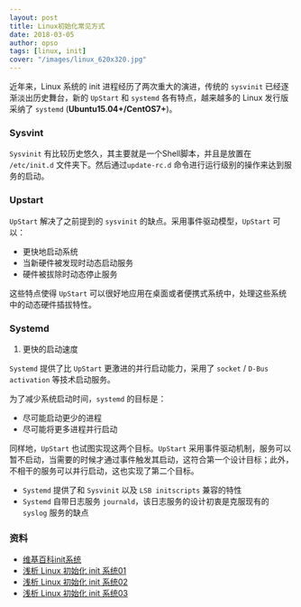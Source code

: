 ```yaml
---
layout: post
title: Linux初始化常见方式
date: 2018-03-05
author: opso
tags: [linux, init]
cover: "/images/linux_620x320.jpg"
---
```


近年来，Linux 系统的 init 进程经历了两次重大的演进，传统的 `sysvinit` 已经逐渐淡出历史舞台，新的 `UpStart` 和 `systemd` 各有特点，越来越多的 Linux 发行版采纳了 `systemd` (**Ubuntu15.04+/CentOS7+**)。

<!--more-->

### Sysvint
`Sysvinit` 有比较历史悠久，其主要就是一个Shell脚本，并且是放置在 `/etc/init.d` 文件夹下。然后通过`update-rc.d` 命令进行运行级别的操作来达到服务的启动。

### Upstart
`UpStart` 解决了之前提到的 `sysvinit` 的缺点。采用事件驱动模型，`UpStart` 可以：

- 更快地启动系统
- 当新硬件被发现时动态启动服务
- 硬件被拔除时动态停止服务

这些特点使得 `UpStart` 可以很好地应用在桌面或者便携式系统中，处理这些系统中的动态硬件插拔特性。

### Systemd

1. 更快的启动速度

`Systemd` 提供了比 `UpStart` 更激进的并行启动能力，采用了 `socket` / `D-Bus activation` 等技术启动服务。

为了减少系统启动时间，`systemd` 的目标是：
- 尽可能启动更少的进程
- 尽可能将更多进程并行启动

同样地，`UpStart` 也试图实现这两个目标。`UpStart` 采用事件驱动机制，服务可以暂不启动，当需要的时候才通过事件触发其启动，这符合第一个设计目标；此外，不相干的服务可以并行启动，这也实现了第二个目标。

- `Systemd` 提供了和 `Sysvinit` 以及 `LSB initscripts` 兼容的特性 
- `Systemd` 自带日志服务 `journald`，该日志服务的设计初衷是克服现有的 `syslog` 服务的缺点

### 资料

- [维基百科init系统](https://zh.wikipedia.org/wiki/Init)
- [浅析 Linux 初始化 init 系统01](http://www.ibm.com/developerworks/cn/linux/1407_liuming_init1)
- [浅析 Linux 初始化 init 系统02](http://www.ibm.com/developerworks/cn/linux/1407_liuming_init2)
- [浅析 Linux 初始化 init 系统03](http://www.ibm.com/developerworks/cn/linux/1407_liuming_init3)